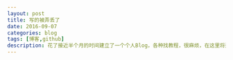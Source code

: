 ```yaml
---
layout: post
title: 写的被弄丢了
date: 2016-09-07
categories: blog
tags: [博客,github]
description: 花了接近半个月的时间建立了一个个人Blog，各种找教程，很麻烦，在这里将建立静态的GitHub Blog的方法汇总起来。
---
```

